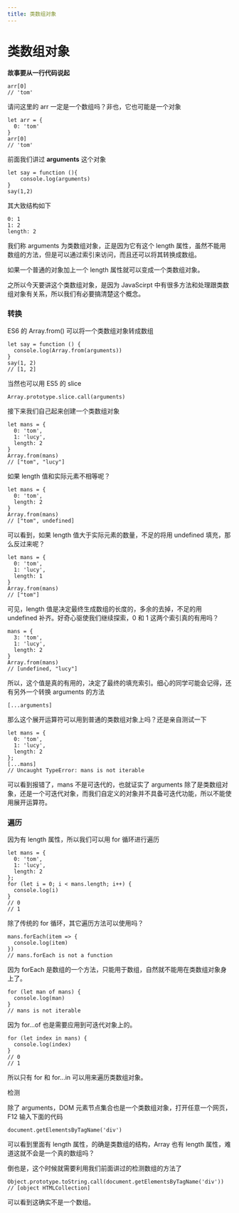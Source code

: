 ```yaml
---
title: 类数组对象
---
```

# 类数组对象

**故事要从一行代码说起**
```
arr[0]
// 'tom'
```

请问这里的 arr 一定是一个数组吗？非也，它也可能是一个对象

```
let arr = {
  0: 'tom'
}
arr[0]
// 'tom'
```

前面我们讲过 **arguments** 这个对象

```
let say = function (){
	console.log(arguments)
}
say(1,2)
```

其大致结构如下

```
0: 1
1: 2
length: 2
```

我们称 arguments 为类数组对象，正是因为它有这个 length 属性，虽然不能用数组的方法，但是可以通过索引来访问，而且还可以将其转换成数组。

如果一个普通的对象加上一个 length 属性就可以变成一个类数组对象。

之所以今天要讲这个类数组对象，是因为 JavaScirpt 中有很多方法和处理跟类数组对象有关系，所以我们有必要搞清楚这个概念。

### 转换

ES6 的 Array.from() 可以将一个类数组对象转成数组

```
let say = function () {
  console.log(Array.from(arguments))
}
say(1, 2)
// [1, 2]
```

当然也可以用 ES5 的 slice

```
Array.prototype.slice.call(arguments)
```

接下来我们自己起来创建一个类数组对象

```
let mans = {
  0: 'tom',
  1: 'lucy',
  length: 2
}
Array.from(mans)
// ["tom", "lucy"]
```

如果 length 值和实际元素不相等呢？


```
let mans = {
  0: 'tom',
  length: 2
}
Array.from(mans)
// ["tom", undefined]
```

可以看到，如果 length 值大于实际元素的数量，不足的将用 undefined 填充，那么反过来呢？

```
let mans = {
  0: 'tom',
  1: 'lucy',
  length: 1
}
Array.from(mans)
// ["tom"]
```
可见，length 值是决定最终生成数组的长度的，多余的去掉，不足的用 undefined 补齐。好奇心驱使我们继续探索，0 和 1 这两个索引真的有用吗？

```
mans = {
  3: 'tom',
  1: 'lucy',
  length: 2
}
Array.from(mans)
// [undefined, "lucy"]

```

所以，这个值是真的有用的，决定了最终的填充索引。细心的同学可能会记得，还有另外一个转换 arguments 的方法

```
[...arguments]
```
那么这个展开运算符可以用到普通的类数组对象上吗？还是亲自测试一下

```
let mans = {
  0: 'tom',
  1: 'lucy',
  length: 2
};
[...mans]
// Uncaught TypeError: mans is not iterable
```

可以看到报错了，mans 不是可迭代的，也就证实了 arguments 除了是类数组对象，还是一个可迭代对象，而我们自定义的对象并不具备可迭代功能，所以不能使用展开运算符。

### 遍历

因为有 length 属性，所以我们可以用 for 循环进行遍历

```
let mans = {
  0: 'tom',
  1: 'lucy',
  length: 2
};
for (let i = 0; i < mans.length; i++) {
  console.log(i)
}
// 0
// 1
```

除了传统的 for 循环，其它遍历方法可以使用吗？
```
mans.forEach(item => {
  console.log(item)
})
// mans.forEach is not a function
```

因为 forEach 是数组的一个方法，只能用于数组，自然就不能用在类数组对象身上了。

```
for (let man of mans) {
  console.log(man)
}
// mans is not iterable
```

因为 for...of 也是需要应用到可迭代对象上的。

```
for (let index in mans) {
  console.log(index)
}
// 0
// 1
```

所以只有 for 和 for...in 可以用来遍历类数组对象。

检测

除了 arguments，DOM 元素节点集合也是一个类数组对象，打开任意一个网页，F12 输入下面的代码


```
document.getElementsByTagName('div')
```

可以看到里面有 length 属性，的确是类数组的结构，Array 也有 length 属性，难道这就不会是一个真的数组吗？

倒也是，这个时候就需要利用我们前面讲过的检测数组的方法了

```
Object.prototype.toString.call(document.getElementsByTagName('div'))
// [object HTMLCollection]
```

可以看到这确实不是一个数组。